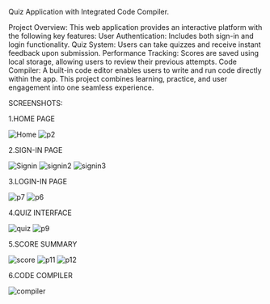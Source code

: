 Quiz Application with Integrated Code Compiler.

Project Overview:
This web application provides an interactive platform with the following key features:
User Authentication: Includes both sign-in and login functionality.
Quiz System: Users can take quizzes and receive instant feedback upon submission.
Performance Tracking: Scores are saved using local storage, allowing users to review their previous attempts.
Code Compiler: A built-in code editor enables users to write and run code directly within the app.
This project combines learning, practice, and user engagement into one seamless experience.


SCREENSHOTS:


1.HOME PAGE


![Home](https://github.com/user-attachments/assets/6bfb470a-5481-4ae3-8040-4461e3ade884)
![p2](https://github.com/user-attachments/assets/496c524c-7bd3-4d0e-9279-fbb91c9c9802)


2.SIGN-IN PAGE


![Signin](https://github.com/user-attachments/assets/743525ae-0c27-45e8-8175-9c5650ed4989)
![signin2](https://github.com/user-attachments/assets/2a0acb97-255f-4963-b207-91a310a657a3)
![signin3](https://github.com/user-attachments/assets/3f72d2bf-fb93-4e8a-8579-d0745bb27e81)


3.LOGIN-IN PAGE


![p7](https://github.com/user-attachments/assets/d9b681c1-9240-4f5b-a109-415df6278669)
![p6](https://github.com/user-attachments/assets/fc841928-ec20-424a-b877-73d555991118)


4.QUIZ INTERFACE


![quiz](https://github.com/user-attachments/assets/86fddefd-c848-465b-87fe-cf87c01061c5)
![p9](https://github.com/user-attachments/assets/42beac6c-3751-4f40-a303-117d30671e93)


5.SCORE SUMMARY


![score](https://github.com/user-attachments/assets/2c872058-3218-4fc3-9f04-2c86e4678255)
![p11](https://github.com/user-attachments/assets/4cc2598d-d9e2-45a3-b9fd-847c2dd43940)
![p12](https://github.com/user-attachments/assets/b163e811-b8d5-4b3e-a6ff-6444e61026c1)


6.CODE COMPILER


![compiler](https://github.com/user-attachments/assets/ab23b967-5b99-43b9-a789-dedfcb72656f)




